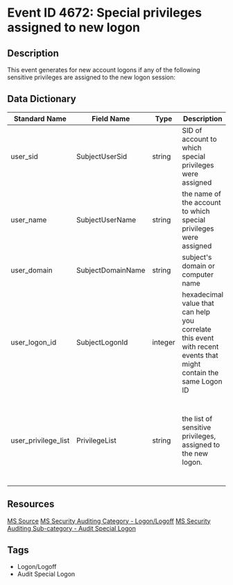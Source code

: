 # Event ID 4672: Special privileges assigned to new logon

## Description
This event generates for new account logons if any of the following sensitive privileges are assigned to the new logon session:

## Data Dictionary
|Standard Name|Field Name|Type|Description|Sample Value|
|---|---|---|---|---|
|user_sid|SubjectUserSid|string|SID of account to which special privileges were assigned|S-1-5-21-3457937927-2839227994-823803824-1104|
|user_name|SubjectUserName|string|the name of the account to which special privileges were assigned|dadmin|
|user_domain|SubjectDomainName|string|subject's domain or computer name|CONTOSO|
|user_logon_id|SubjectLogonId|integer|hexadecimal value that can help you correlate this event with recent events that might contain the same Logon ID|0x671101|
|user_privilege_list|PrivilegeList|string|the list of sensitive privileges, assigned to the new logon.|SeTcbPrivilege SeSecurityPrivilege SeTakeOwnershipPrivilege SeLoadDriverPrivilege SeBackupPrivilege SeRestorePrivilege SeDebugPrivilege SeSystemEnvironmentPrivilege SeEnableDelegationPrivilege SeImpersonatePrivilege|

## Resources
[MS Source](https://github.com/MicrosoftDocs/windows-itpro-docs/blob/master/windows/security/threat-protection/auditing/event-4672.md)
[MS Security Auditing Category - Logon/Logoff](https://docs.microsoft.com/en-us/windows/security/threat-protection/auditing/advanced-security-audit-policy-settings#logonlogoff)
[MS Security Auditing Sub-category - Audit Special Logon](https://github.com/MicrosoftDocs/windows-itpro-docs/tree/master/windows/security/threat-protection/auditing/audit-special-logon.md)

## Tags
* Logon/Logoff
* Audit Special Logon